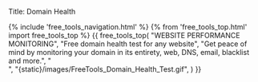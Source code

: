 Title: Domain Health

<script type="module">
  import { h, Component, render } from 'https://unpkg.com/preact?module';
  import htm from 'https://unpkg.com/htm?module';

  // Initialize htm with Preact
  const html = htm.bind(h);

  function App (props) {
    return html`<h1>Hello World!</h1>`;
  }

  render(html`<${App} />`, document.getElementById('dcontent'));
</script>

<div class="body-marketing">
{% include 'free_tools_navigation.html' %}
{% from 'free_tools_top.html' import free_tools_top %}
{{
  free_tools_top(
    "WEBSITE PERFORMANCE MONITORING",
    "Free domain health test for any website",
    "Get peace of mind by monitoring your domain in its entirety, web, DNS, email, blacklist and more.",
    "<div id=\"dcontent\"></div>",
    "{static}/images/FreeTools_Domain_Health_Test.gif",
    )
}}
</div>
